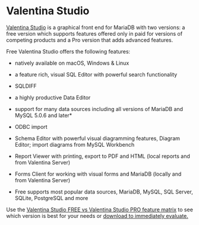 # Valentina Studio

[Valentina Studio](https://valentina-db.com/en/valentina-studio-overview) is a graphical front end for MariaDB with two versions: a free version which supports features offered only in paid for versions of competing products and a Pro version that adds advanced features.

Free Valentina Studio offers the following features:

- natively available on macOS, Windows &amp; Linux
- a feature rich, visual SQL Editor with powerful search functionality
- SQLDIFF
- a highly productive Data Editor
- support for many data sources including all versions of MariaDB and MySQL 5.0.6 and later*
- ODBC import
- Schema Editor with powerful visual diagramming features, Diagram Editor; import diagrams from MySQL Workbench
- Report Viewer with printing, export to PDF and HTML (local reports and from Valentina Server)
- Forms Client for working with visual forms and MariaDB (locally and from Valentina Server)

- Free supports most popular data sources, MariaDB, MySQL, SQL Server, SQLite, PostgreSQL and more

Use the [Valentina Studio FREE vs Valentina Studio PRO feature matrix](https://valentina-db.com/en/compare-free-vs-pro) to see which version is best for your needs or [download to immediately evaluate.](https://valentina-db.com/en/all-downloads/current)